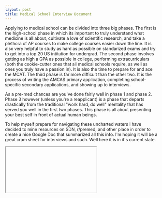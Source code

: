 ```yaml
---
layout: post
title: Medical School Interview Document
---
```


Applying to medical school can be divided into three big phases. The first is the high-school phase in which its important to truly understand what medicine is all about, cultivate a love of scientific research, and take a plethora of AP courses to make college courses easier down the line. It is also very helpful to study as hard as possible on standarized exams and try to get into a top 20 US intitution for undergrad. The second phase involves getting as high a GPA as possible in college, performing extracurriculars (both the cookie-cutter ones that all medical schools require, as well as ones you truly have a passion in). It is also the time to prepare for and ace the MCAT. The third phase is far more difficult than the other two. It is the process of writing the AMCAS primary application, completing school-specific secondary applications, and showing up to interviews.

As a pre-med chances are you've done fairly well in phase 1 and phase 2. Phase 3 however (unless you're a reapplicant) is a phase that departs drastically from the traditional "work hard, do well" mentality that has served you well in the first two phases. This phase is all about presenting your best self in front of actual human beings.

To help myself prepare for navigating these uncharted waters I have decided to mine resources on SDN, r/premed, and other place in order to create a nice Google Doc that summarized all this info. I'm hoping it will be a great cram sheet for interviews and such. Well here it is in it's current state.

<iframe width:100%;height:500px;src="https://docs.google.com/document/d/e/2PACX-1vQjK19Ez2EbrZwSiuiigEsf77fIfoGKozl0T2I9dEUslGlcbEKAcJm-V_Q6bjGxqvGPjAhSDu7YWMMc/pub?embedded=true"></iframe>
